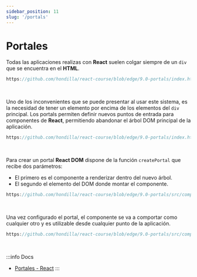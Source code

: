 ```yaml
---
sidebar_position: 11
slug: '/portals'
---
```


# Portales
Todas las aplicaciones realizas con **React** suelen colgar siempre de un `div` que se encuentra en el **HTML**.
```jsx reference
https://github.com/hondilla/react-course/blob/edge/9.0-portals/index.html#L12
```
<br />

Uno de los inconvenientes que se puede presentar al usar este sistema, es la necesidad de tener un elemento por encima de los elementos del `div` principal.
Los portals permiten definir nuevos puntos de entrada para componentes de **React**, permitiendo abandonar el árbol DOM principal de la aplicación. 
```jsx reference
https://github.com/hondilla/react-course/blob/edge/9.0-portals/index.html#L11-L15
```
<br />

Para crear un portal **React DOM** dispone de la función `createPortal` que recibe dos parámetros:
* El primero es el componente a renderizar dentro del nuevo árbol.
* El segundo el elemento del DOM donde montar el componente.
```jsx reference
https://github.com/hondilla/react-course/blob/edge/9.0-portals/src/components/Table/TableDetailsModal.jsx
```
<br />

Una vez configurado el portal, el componente se va a comportar como cualquier otro y es utilizable desde cualquier punto de la aplicación.
```jsx reference
https://github.com/hondilla/react-course/blob/edge/9.0-portals/src/components/App.jsx#L38-L51
```
<br />

:::info Docs
* [Portales - React](https://es.reactjs.org/docs/portals.html)
:::